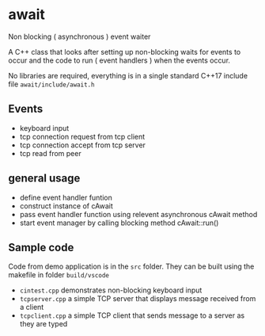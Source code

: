 # await
 
Non blocking ( asynchronous ) event waiter

A C++ class that looks after setting up non-blocking waits for events to occur and the code to run ( event handlers ) when the events occur.

No libraries are required, everything is in a single standard C++17 include file `await/include/await.h`

## Events

 - keyboard input
 - tcp connection request from tcp client
 - tcp connection accept from tcp server
 - tcp read from peer

## general usage

 - define event handler funtion
 - construct instance of cAwait
 - pass event handler function using relevent asynchronous cAwait method
 - start event manager by calling blocking method cAwait::run()

## Sample code

Code from demo application is in the `src` folder.  They can be built using the makefile in folder `build/vscode`

 - `cintest.cpp` demonstrates non-blocking keyboard input
 - `tcpserver.cpp` a simple TCP server that displays message received from a client
 - `tcpclient.cpp` a simple TCP client that sends message to a server as they are typed
